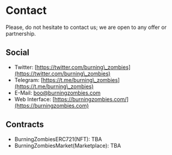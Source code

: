 # Contact

Please, do not hesitate to contact us; we are open to any offer or partnership.

## Social

* Twitter: [https://twitter.com/burning\_zombies](https://twitter.com/burning\_zombies)
* Telegram: [https://t.me/burning\_zombies](https://t.me/burning\_zombies)
* E-Mail: [boo@burningzombies.com](mailto:boo@burningzombies.com)
* Web Interface: [https://burningzombies.com/](https://burningzombies.com)

## Contracts

* BurningZombiesERC721(NFT): TBA
* BurningZombiesMarket(Marketplace): TBA

